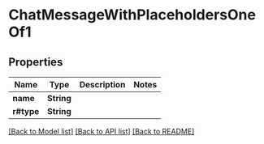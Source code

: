 # ChatMessageWithPlaceholdersOneOf1

## Properties

Name | Type | Description | Notes
------------ | ------------- | ------------- | -------------
**name** | **String** |  | 
**r#type** | **String** |  | 

[[Back to Model list]](../README.md#documentation-for-models) [[Back to API list]](../README.md#documentation-for-api-endpoints) [[Back to README]](../README.md)



